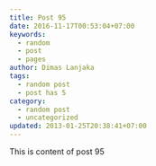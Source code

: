 ```yaml
---
title: Post 95
date: 2016-11-17T00:53:04+07:00
keywords:
  - random
  - post
  - pages
author: Dimas Lanjaka
tags:
  - random post
  - post has 5
category:
  - random post
  - uncategorized
updated: 2013-01-25T20:38:41+07:00
---
```

This is content of post 95